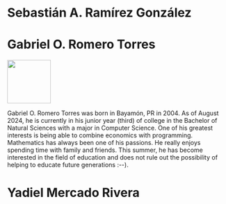 # Sebastián A. Ramírez González

# Gabriel O. Romero Torres



<image
  src="gabriel.png"
  caption="Foto de Gabriel"
  width = 100px
  heigth = 100px>



Gabriel O. Romero Torres was born in Bayamón, PR in 2004. As of August 2024, he is currently in his junior year (third) of college in the Bachelor of Natural Sciences with a major in Computer Science. One of his greatest interests is being able to combine economics with programming. Mathematics has always been one of his passions. He really enjoys spending time with family and friends. This summer, he has become interested in the field of education and does not rule out the possibility of helping to educate future generations :--).

# Yadiel Mercado Rivera

<!---
RomRamMarket/RomRamMarket is a ✨ special ✨ repository because its `README.md` (this file) appears on your GitHub profile.
You can click the Preview link to take a look at your changes.
--->
